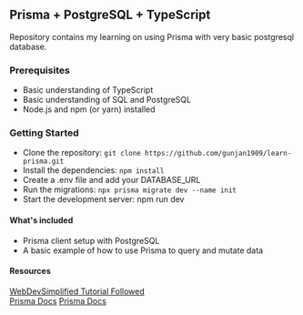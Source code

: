 ## Prisma + PostgreSQL + TypeScript

Repository contains my learning on using Prisma with very basic postgresql database.

### Prerequisites

- Basic understanding of TypeScript
- Basic understanding of SQL and PostgreSQL
- Node.js and npm (or yarn) installed

### Getting Started

- Clone the repository: `git clone https://github.com/gunjan1909/learn-prisma.git`
- Install the dependencies: `npm install`
- Create a .env file and add your DATABASE_URL
- Run the migrations: `npx prisma migrate dev --name init`
- Start the development server: npm run dev

#### What's included

- Prisma client setup with PostgreSQL
- A basic example of how to use Prisma to query and mutate data

#### Resources

[WebDevSimplified Tutorial Followed](https://youtu.be/RebA5J-rlwg)
<br>
[Prisma Docs](https://www.prisma.io/docs/getting-started/quickstart)
[Prisma Docs](https://www.prisma.io/docs/getting-started/setup-prisma/start-from-scratch/relational-databases/querying-the-database-typescript-postgres)
